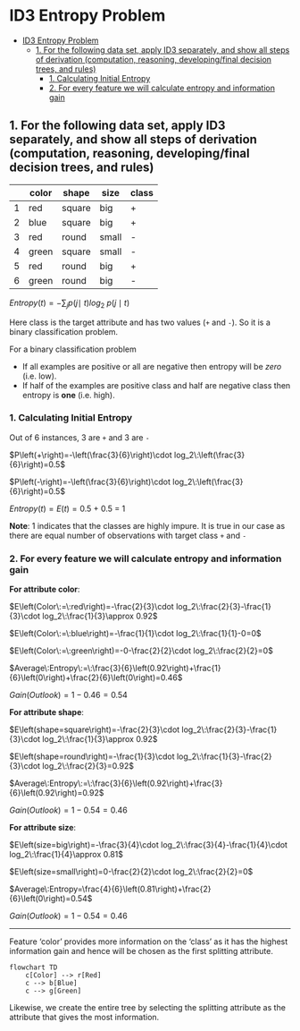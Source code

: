# ID3 Entropy Problem

- [ID3 Entropy Problem](#id3-entropy-problem)
  - [1. For the following data set, apply ID3 separately, and show all steps of derivation (computation, reasoning, developing/final decision trees, and rules)](#1-for-the-following-data-set-apply-id3-separately-and-show-all-steps-of-derivation-computation-reasoning-developingfinal-decision-trees-and-rules)
    - [1. Calculating Initial Entropy](#1-calculating-initial-entropy)
    - [2. For every feature we will calculate entropy and information gain](#2-for-every-feature-we-will-calculate-entropy-and-information-gain)

## 1. For the following data set, apply ID3 separately, and show all steps of derivation (computation, reasoning, developing/final decision trees, and rules)

|     | color | shape  | size  | class |
| --- | ----- | ------ | ----- | ----- |
| 1   | red   | square | big   | +     |
| 2   | blue  | square | big   | +     |
| 3   | red   | round  | small | -     |
| 4   | green | square | small | -     |
| 5   | red   | round  | big   | +     |
| 6   | green | round  | big   | -     |

$Entropy\left(t\right)=-\sum _jp\left(j\mid \:t\right)log_2\:p\left(j\mid t\right)$

Here class is the target attribute and has two values (`+` and `-`).
So it is a binary classification problem.

For a binary classification problem

- If all examples are positive or all are negative then entropy will be _zero_
  (i.e. low).
- If half of the examples are positive class and half are negative class
  then entropy is **one** (i.e. high).

### 1. Calculating Initial Entropy

Out of 6 instances, 3 are `+` and 3 are `-`

$P\left(+\right)=-\left(\frac{3}{6}\right)\cdot log_2\:\left(\frac{3}{6}\right)=0.5$

$P\left(-\right)=-\left(\frac{3}{6}\right)\cdot log_2\:\left(\frac{3}{6}\right)=0.5$

$Entropy\left(t\right)=E\left(t\right)=0.5\:+\:0.5\:=\:1$

**Note**: 1 indicates that the classes are highly impure. It is true in our
case as there are equal number of observations with target class `+` and `-`

### 2. For every feature we will calculate entropy and information gain

**For attribute color**:

$E\left(Color\:=\:red\right)=-\frac{2}{3}\cdot log_2\:\frac{2}{3}-\frac{1}{3}\cdot log_2\:\frac{1}{3}\approx 0.92$

$E\left(Color\:=\:blue\right)=-\frac{1}{1}\cdot log_2\:\frac{1}{1}-0=0$

$E\left(Color\:=\:green\right)=-0-\frac{2}{2}\cdot log_2\:\frac{2}{2}=0$

$Average\:Entropy\:=\:\frac{3}{6}\left(0.92\right)+\frac{1}{6}\left(0\right)+\frac{2}{6}\left(0\right)=0.46$

$Gain\left(Outlook\right)=1-0.46=0.54$

**For attribute shape**:

$E\left(shape=square\right)=-\frac{2}{3}\cdot log_2\:\frac{2}{3}-\frac{1}{3}\cdot log_2\:\frac{1}{3}\approx 0.92$

$E\left(shape=round\right)=-\frac{1}{3}\cdot log_2\:\frac{1}{3}-\frac{2}{3}\cdot log_2\:\frac{2}{3}=0.92$

$Average\:Entropy\:=\:\frac{3}{6}\left(0.92\right)+\frac{3}{6}\left(0.92\right)=0.92$

$Gain\left(Outlook\right)=1-0.54=0.46$

**For attribute size**:

$E\left(size=big\right)=-\frac{3}{4}\cdot log_2\:\frac{3}{4}-\frac{1}{4}\cdot log_2\:\frac{1}{4}\approx 0.81$

$E\left(size=small\right)=0-\frac{2}{2}\cdot log_2\:\frac{2}{2}=0$

$Average\:Entropy=\frac{4}{6}\left(0.81\right)+\frac{2}{6}\left(0\right)=0.54$

$Gain\left(Outlook\right)=1-0.54=0.46$

---

Feature ‘color’ provides more information on the ‘class’ as it has the highest
information gain and hence will be chosen as the first splitting attribute.

```mermaid
flowchart TD
    c[Color] --> r[Red]
    c --> b[Blue]
    c --> g[Green]
```

Likewise, we create the entire tree by selecting the splitting attribute as the
attribute that gives the most information.
